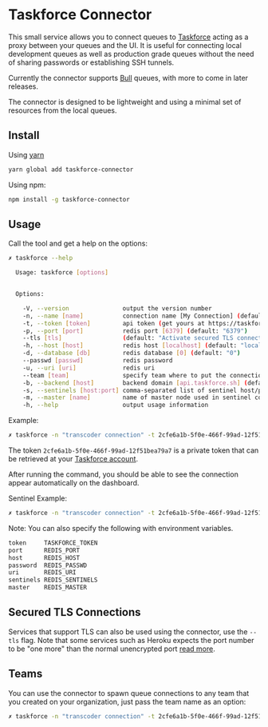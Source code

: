 # Taskforce Connector

This small service allows you to connect queues to [Taskforce](https://taskforce.sh) acting as a proxy between your queues and the UI. It is useful for connecting local development queues as well as production grade queues without the need of sharing passwords or establishing SSH tunnels.

Currently the connector supports [Bull](https://github.com/optimalbits/bull) queues, with more to come in later
releases.

The connector is designed to be lightweight and using a minimal set of resources from the local queues.

## Install

Using [yarn](https://yarnpkg.com)

```bash
yarn global add taskforce-connector

```

Using npm:

```bash
npm install -g taskforce-connector
```

## Usage

Call the tool and get a help on the options:

```bash
✗ taskforce --help

  Usage: taskforce [options]


  Options:

    -V, --version               output the version number
    -n, --name [name]           connection name [My Connection] (default: "My Connection")
    -t, --token [token]         api token (get yours at https://taskforce.sh)
    -p, --port [port]           redis port [6379] (default: "6379")
    --tls [tls]                 (default: "Activate secured TLS connection to Redis")
    -h, --host [host]           redis host [localhost] (default: "localhost")
    -d, --database [db]         redis database [0] (default: "0")
    --passwd [passwd]           redis password
    -u, --uri [uri]             redis uri
    --team [team]               specify team where to put the connection
    -b, --backend [host]        backend domain [api.taskforce.sh] (default: "wss://api.taskforce.sh")
    -s, --sentinels [host:port] comma-separated list of sentinel host/port pairs
    -m, --master [name]         name of master node used in sentinel configuration
    -h, --help                  output usage information
```

Example:

```bash
✗ taskforce -n "transcoder connection" -t 2cfe6a1b-5f0e-466f-99ad-12f51bea79a7
```

The token `2cfe6a1b-5f0e-466f-99ad-12f51bea79a7` is a private token that can be retrieved at your [Taskforce account](https://taskforce.sh/account).

After running the command, you should be able to see the connection appear automatically on the dashboard.

Sentinel Example:

```bash
✗ taskforce -n "transcoder connection" -t 2cfe6a1b-5f0e-466f-99ad-12f51bea79a7 -s sentinel1.mydomain:6379,sentinel2.mydomain:6379 -m mymaster
```

Note: You can also specify the following with environment variables.

```bash
token     TASKFORCE_TOKEN 
port      REDIS_PORT
host      REDIS_HOST
password  REDIS_PASSWD
uri       REDIS_URI
sentinels REDIS_SENTINELS
master    REDIS_MASTER
```

## Secured TLS Connections

Services that support TLS can also be used using the connector, use the `--tls` flag. Note that some services such as Heroku expects the port number to be "one more" than the normal unencrypted port [read more](https://devcenter.heroku.com/articles/securing-heroku-redis).

## Teams

You can use the connector to spawn queue connections to any team that you created on your organization, just pass the team name
as an option:

```bash
✗ taskforce -n "transcoder connection" -t 2cfe6a1b-5f0e-466f-99ad-12f51bea79a7 --team "my awesome team"

```
